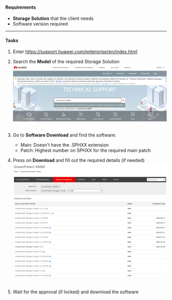 #### Requirements
- **Storage Solution** that the client needs
- Software version required
---
#### Tasks
1. Enter https://support.huawei.com/enterprise/en/index.html
2. Search the **Model** of the required Storage Solution
	![DMDemo001](../Images/DMDemo001.png)<br>
	<br>

3. Go to **Software Download** and find the software:
	- Main: Doesn't have the .SPHXX extension
	- Patch: Highest number on SPHXX for the required main patch
4. Press on **Download** and fill out the required details (if needed)
	![SoftwareDownload001](../Images/SoftwareDownload001.png)<br>
	<br>

5. Wait for the approval (if locked) and download the software